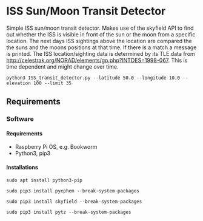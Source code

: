 # ISS Sun/Moon Transit Detector
Simple ISS sun/moon transit detector. Makes use of the skyfield API to find out whether the ISS is visible in front of the sun or the moon from a specific location.
The next days ISS sightings above the location are compared the the suns and the moons positions at that time. If there is a match a message is printed.
The ISS location/sighting data is determined by its TLE data from http://celestrak.org/NORAD/elements/gp.php?INTDES=1998-067. This is time dependent and might change over time.

```
python3 ISS_transit_detector.py --latitude 50.0 --longitude 10.0 --elevation 100 --limit 35 
```

## Requirements
### Software
#### Requirements
- Raspberry Pi OS, e.g. Bookworm
- Python3, pip3

#### Installations
```sudo apt install python3-pip```

```sudo pip3 install pyephem --break-system-packages```

```sudo pip3 install skyfield --break-system-packages```

```sudo pip3 install pytz --break-system-packages```
